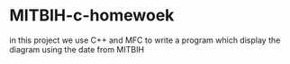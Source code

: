 # MITBIH-c-homewoek
in this project we use C++ and MFC to write a program which display the diagram using the date from MITBIH
